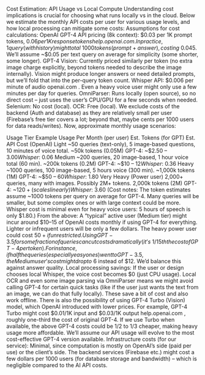 Cost Estimation: API Usage vs Local Compute
Understanding cost implications is crucial for choosing what runs locally vs in the cloud. Below we estimate the monthly API costs per user for various usage levels, and how local processing can mitigate some costs: Assumptions for cost calculations:
OpenAI GPT-4 API pricing (8k context): $0.03 per 1K prompt tokens, $0.06 per 1K response tokens​
help.openai.com
. In practice, 1 query (with history) might total ~1000 tokens (prompt + answer), costing ~$0.045. We’ll assume ~$0.05 per text query on average for simplicity (some shorter, some longer).
GPT-4 Vision: Currently priced similarly per token (no extra image charge explicitly, beyond tokens needed to describe the image internally). Vision might produce longer answers or need detailed prompts, but we’ll fold that into the per-query token count.
Whisper API: $0.006 per minute of audio​
openai.com
. Even a heavy voice user might only use a few minutes per day for queries.
OmniParser: Runs locally (open source), so no direct cost – just uses the user’s CPU/GPU for a few seconds when needed.
Selenium: No cost (local).
OCR: Free (local).
We exclude costs of the backend (Auth and database) as they are relatively small per user (Firebase’s free tier covers a lot; beyond that, maybe cents per 1000 users for data reads/writes).
Now, approximate monthly usage scenarios:

Usage Tier	Example Usage Per Month (per user)	Est. Tokens (for GPT)	Est. API Cost (OpenAI)
Light	~50 queries (text-only), 5 image-based questions, 10 minutes of voice total.	~50k tokens (0.05M)	GPT-4: ~$2.50 – $3.00
Whisper: ~$0.06
Medium	~200 queries, 20 image-based, 1 hour voice total (60 min).	~200k tokens (0.2M)	GPT-4: ~$10 – $12
Whisper: ~$0.36
Heavy	~1000 queries, 100 image-based, 5 hours voice (300 min).	~1,000k tokens (1M)	GPT-4: ~$50 – $60
Whisper: ~$1.80
Very Heavy	(Power user) 2,000+ queries, many with images. Possibly 2M+ tokens.	2,000k tokens (2M)	GPT-4: ~$120+ (scales linearly)
Whisper: ~$3.60
(Cost notes: The token estimates assume ~1000 tokens per query on average for GPT-4. Many queries will be smaller, but some complex ones or with large context could be more. Whisper cost is minimal even for heavy voice users: 5 hours of speech is only $1.80.) From the above:
A “typical” active user (Medium tier) might incur around $10–15 of OpenAI costs monthly if using GPT-4 for everything. Lighter or infrequent users will be only a few dollars. The heavy power user could cost $50+ if unrestricted.
Using GPT-3.5 for some fraction of queries can cut costs dramatically (it’s ~1/15th the cost of GPT-4 per token). For instance, if half the queries (especially easy ones) went to GPT-3.5, the Medium user’s cost might drop to ~$6 instead of $12. We’d balance this against answer quality.
Local processing savings: If the user or design chooses local Whisper, the voice cost becomes $0 (just CPU usage). Local OCR and even some image parsing via OmniParser means we might avoid calling GPT-4 for certain quick tasks (like if the user just wants the text from an image, we can do that fully locally). These save a bit of cost and also work offline.
There is also the possibility of using GPT-4 Turbo (Vision) model, which OpenAI introduced with lower prices. For example, GPT-4 Turbo might cost $0.01/1K input and $0.03/1K output​
help.openai.com
, roughly one-third the cost of original GPT-4. If we use Turbo when available, the above GPT-4 costs could be 1/2 to 1/3 cheaper, making heavy usage more affordable. We’ll assume our API usage will evolve to the most cost-effective GPT-4 version available.
Infrastructure costs (for our service): Minimal, since computation is mostly on OpenAI’s side (paid per use) or the client’s side. The backend services (Firebase etc.) might cost a few dollars per 1000 users (for database storage and bandwidth) – which is negligible compared to the AI API costs.